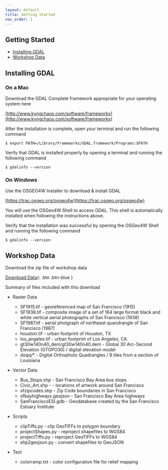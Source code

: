 ```yaml
---
layout: default
title: Getting Started
nav_order: 1
---
```


## Getting Started

* [Installing GDAL](#installing-gdal)
* [Workshop Data](#workshop-data)

## Installing GDAL

### On a Mac

Download the GDAL Complete framework appropriate for your operating system here

[http://www.kyngchaos.com/software/frameworks](http://www.kyngchaos.com/software/frameworks)

After the installation is complete, open your terminal and run the following command

 ```
 $ export PATH=/Library/Frameworks/GDAL.framework/Programs:$PATH
 ```

Verify that GDAL is installed properly by opening a terminal and running the following command

```
$ gdalinfo --version
```

### On Windows



Use the OSGEO4W Installer to download & install GDAL

[https://trac.osgeo.org/osgeo4w](https://trac.osgeo.org/osgeo4w)

You will use the OSGeo4W Shell to access GDAL. This shell is automatically installed when following the instructions above. 

Verify that the installation was successful by opening the OSGeo4W Shell and running the following command

```
$ gdalinfo --version
```


## Workshop Data

Download the zip file of workshop data

[Download Data](../data/us-national-parks.geojson){: .btn .btn-blue }

Summary of files included with this download

* Raster Data
  - SF1915.tif - georeferenced map of San Francisco (1915)
  - SF1938.tif - composite image of a set of 164 large format black and white vertical aerial photographs of San Francisco (1938)
  - SF1987.tif - aerial photgraph of northeast quandrangle of San Francisco (1987)
  - houston.tif - urban footprint of Houston, TX
  - los_angeles.tif - urban footprint of Los Angeles, CA
  - gt30w140n40_dem/gt30w140n40.dem - Global 30 Arc-Second Elevation (GTOPO30) / digital elevation model 
  - doqq/* - Digital Orthophoto Quadrangles / 9 tiles from a section of Louisiana

* Vector Data
  - Bus_Stops.shp - San Francisco Bay Area bus stops
  - Civic_Art.shp - - locations of artwork around San Francisco
  - sfzipcodes.shp - Zip Code boundaries in San Francisco
  - sfbayhighways.geojson - San Francisco Bay Area highways
  - SanFranciscoESI.gdb - Geodatabase created by the San Francisco Estuary Institute 

* Scripts
  - clipTiffs.py - clip GeoTIFFs to polygon boundary
  - projectShapes.py - reproject shapefiles to WGS84
  - projectTiffs.py - reproject GeoTIFFs to WGS84
  - shp2geojson.py - convert shapefiles to GeoJSON

* Text
  - colorramp.txt - color configuration file for relief mapping
